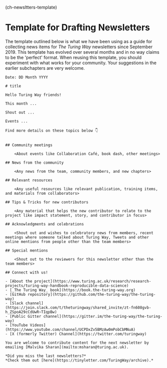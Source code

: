 (ch-newsltters-template)
# Template for Drafting Newsletters

The template outlined below is what we have been using as a guide for collecting news items for _The Turing Way_ newsletters since September 2019.
This template has evolved over several months and in no way claims to be the 'perfect' format.
When reusing this template, you should experiment with what works for your community.
Your suggestions in the earlier subchapters are very welcome.

```
Date: DD Month YYYY

# title

Hello Turing Way friends!

This month ...

Shout out ...

Events ...

Find more details on these topics below 👇


## Community meetings

    <About events like Collaboration Café, book dash, other meetings>

## News from the community

    <Any news from the team, community members, and new chapters>

## Relevant resources

    <Any useful resources like relevant publication, training items, and materials from collaborators>

## Tips & Tricks for new contributors

    <Any material that helps the new contributor to relate to the project like impact statement, story, and contributor in focus>

## Acknowledgments and celebrations

    <Shout out and wishes to celebratory news from members, recent meetings where someone talked about Turing Way, Tweets and other online mentions from people other than the team members>

## Special mentions

    <Shout out to the reviewers for this newsletter other than the team members>

## Connect with us!

- [About the project](https://www.turing.ac.uk/research/research-projects/turing-way-handbook-reproducible-data-science)
- [_The Turing Way_ book](https://book.the-turing-way.org)
- [GitHub repository](https://github.com/the-turing-way/the-turing-way)
- [Slack channel](https://join.slack.com/t/theturingway/shared_invite/zt-fn608gvb-h_ZSpoA29cCdUwR~TIqpBw)
- [Public Gitter channel](https://gitter.im/the-turing-way/the-turing-way)
- [YouTube Videos](https://www.youtube.com/channel/UCPDxZv5BMzAw0mPobCbMNuA)
- [X (formerly Twitter) Channel](https://twitter.com/turingway)

You are welcome to contribute content for the next newsletter by
emailing [Malvika Sharan](mailto:msharan@turing.ac.uk).

*Did you miss the last newsletters?*
*Check them out [here](https://tinyletter.com/TuringWay/archive).*
```
